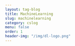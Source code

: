```yaml
---
layout: tag-blog
title: MachineLearning
slug: machinelearning
category: cslog
menu: false
order: 1
header-img: "/img/dl-logo.png"
---
```

